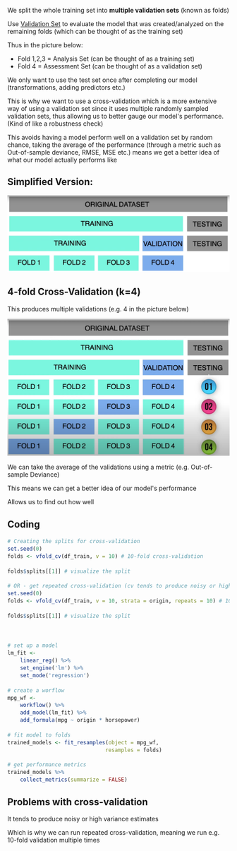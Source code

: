 ---
---

We split the whole training set into **multiple validation sets** (known as folds)

Use [Validation Set](Validation%20Set.md) to evaluate the model that was created/analyzed on the remaining folds (which can be thought of as the training set)

Thus in the picture below: 

* Fold 1,2,3 = Analysis Set (can be thought of as a training set)
* Fold 4 = Assessment Set (can be thought of as a validation set)

We only want to use the test set once after completing our model (transformations, adding predictors etc.)

This is why we want to use a cross-validation which is a more extensive way of using a validation set since it uses multiple randomly sampled validation sets, thus allowing us to better gauge our model's performance. (Kind of like a robustness check)

This avoids having a model perform well on a validation set by random chance, taking the average of the performance (through a metric such as Out-of-sample deviance, RMSE, MSE etc.) means we get a better idea of what our model actually performs like

## Simplified Version:

![Screenshot 2023-05-07 at 4.24.49 PM.png](Image%20Bank/Screenshot%202023-05-07%20at%204.24.49%20PM.png)

## 4-fold Cross-Validation (k=4)

This produces multiple validations (e.g. 4 in the picture below)

![Screenshot 2023-05-07 at 4.26.50 PM.png](Image%20Bank/Screenshot%202023-05-07%20at%204.26.50%20PM.png)

We can take the average of the validations using a metric (e.g. Out-of-sample Deviance)

This means we can get a better idea of our model's performance

Allows us to find out how well 

## Coding

````r
# Creating the splits for cross-validation
set.seed(0)
folds <- vfold_cv(df_train, v = 10) # 10-fold cross-validation

folds$splits[[1]] # visualize the split

# OR - get repeated cross-validation (cv tends to produce noisy or high variance estimates)
set.seed(0)
folds <- vfold_cv(df_train, v = 10, strata = origin, repeats = 10) # 10-fold cross-validation

folds$splits[[1]] # visualize the split



# set up a model
lm_fit <-
	linear_reg() %>%
	set_engine('lm') %>%
	set_mode('regression')

# create a worflow
mpg_wf <-
	workflow() %>%
	add_model(lm_fit) %>%
	add_formula(mpg ~ origin * horsepower)

# fit model to folds
trained_models <- fit_resamples(object = mpg_wf,
							   resamples = folds)

# get performance metrics
trained_models %>%
	collect_metrics(summarize = FALSE)

````

## Problems with cross-validation

It tends to produce noisy or high variance estimates

Which is why we can run repeated cross-validation, meaning we run e.g. 10-fold validation multiple times

